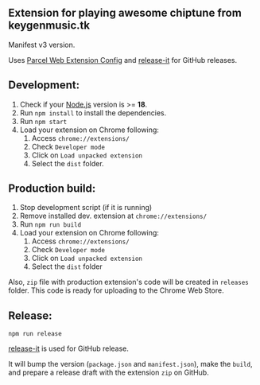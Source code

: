 Extension for playing awesome chiptune from keygenmusic.tk
------

Manifest v3 version.

Uses [Parcel Web Extension Config](https://parceljs.org/recipes/web-extension/)
and [release-it](https://github.com/release-it/release-it) for GitHub releases.

## Development:

1. Check if your [Node.js](https://nodejs.org/) version is >= **18**.
2. Run `npm install` to install the dependencies.
3. Run `npm start`
4. Load your extension on Chrome following:
    1. Access `chrome://extensions/`
    2. Check `Developer mode`
    3. Click on `Load unpacked extension`
    4. Select the `dist` folder.

## Production build:

1. Stop development script (if it is running)
2. Remove installed dev. extension at `chrome://extensions/`
3. Run `npm run build`
4. Load your extension on Chrome following:
    1. Access `chrome://extensions/`
    2. Check `Developer mode`
    3. Click on `Load unpacked extension`
    4. Select the `dist` folder

Also, `zip` file with production extension's code will be created in `releases` folder.
This code is ready for uploading to the Chrome Web Store.

## Release:

`npm run release`

[release-it](https://github.com/release-it/release-it) is used for GitHub release.

It will bump the version (`package.json` and `manifest.json`), make the `build`, and prepare a release draft with the extension `zip` on GitHub.
